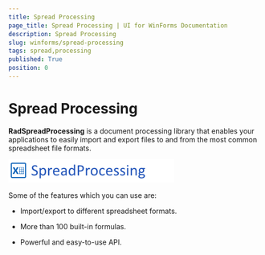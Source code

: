 ```yaml
---
title: Spread Processing
page_title: Spread Processing | UI for WinForms Documentation
description: Spread Processing
slug: winforms/spread-processing
tags: spread,processing
published: True
position: 0
---
```


# Spread Processing


__RadSpreadProcessing__ is a document processing library that enables your applications to easily import and export files to and from the most common spreadsheet file formats.

![spreadprocessing-overview 001](images/spreadprocessing-overview001.png)

Some of the features which you can use are:
        

* Import/export to different spreadsheet formats.
            

* More than 100 built-in formulas.
            

* Powerful and easy-to-use API.
            
